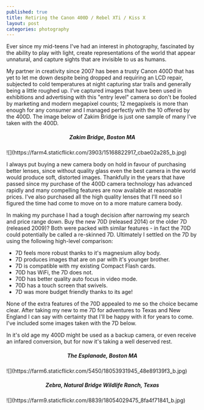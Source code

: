 ```yaml
---
published: true
title: Retiring the Canon 400D / Rebel XTi / Kiss X
layout: post
categories: photography
---
```


Ever since my mid-teens I've had an interest in photography, fascinated by the ability to play with light, create representations of the world that appear unnatural, and capture sights that are invisible to us as humans.

My partner in creativity since 2007 has been a trusty Canon 400D that has yet to let me down despite being dropped and requiring an LCD repair, subjected to cold temperatures at night capturing star trails and generally being a little roughed up. I've captured images that have been used in exhibitions and advertising with this "entry level" camera so don't be fooled by marketing and modern megapixel counts; 12 megapixels is more than enough for any consumer and I managed perfectly with the 10 offered by the 400D. The image below of Zakim Bridge is just one sample of many I've taken with the 400D.


<h5 style="text-align: center">Zakim Bridge, Boston MA</h5>
![](https://farm4.staticflickr.com/3903/15168822917_cbae02a285_b.jpg)

I always put buying a new camera body on hold in favour of purchasing better lenses, since without quality glass even the best camera in the world would produce soft, distorted images. Thankfully in the years that have passed since my purchase of the 400D camera technology has advanced rapidly and many compelling features are now available at reasonable prices. I've also purchased all the high quality lenses that I'll need so I figured the time had come to move on to a more mature camera body.

In making my purchase I had a tough decision after narrowing my search and price range down. Buy the new 70D (released 2014) or the older 7D (released 2009)? Both were packed with similar features - in fact the 70D could potentially be called a re-skinned 7D. Ultimately I settled on the 7D by using the following high-level comparison:

* 7D feels more robust thanks to it's magnesium alloy body.
* 7D produces images that are on par with it's younger brother.
* 7D is compatible with my existing Compact Flash cards.
* 70D has WiFi, the 7D does not.
* 70D  has better quality auto focus in video mode.
* 70D has a touch screen that swivels.
* 7D was more budget friendly thanks to its age!

None of the extra features of the 70D appealed to me so the choice became clear. After taking my new to me 7D for adventures to Texas and New England I can say with certainty that I'll be happy with it for years to come. I've included some images taken with the 7D below.

In it's old age my 400D might be used as a backup camera, or even receive an infared conversion, but for now it's taking a well deserved rest.

<h5 style="text-align: center">The Esplanade, Boston MA</h5>
![](https://farm6.staticflickr.com/5450/18053931945_48e89139f3_b.jpg)

<h5 style="text-align: center">Zebra, Natural Bridge Wildlife Ranch, Texas</h5>
![](https://farm9.staticflickr.com/8839/18054029475_8fa4f71841_b.jpg)
